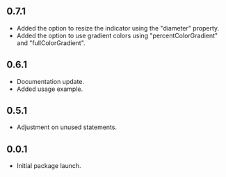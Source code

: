 ## 0.7.1
* Added the option to resize the indicator using the "diameter" property.
* Added the option to use gradient colors using "percentColorGradient" and "fullColorGradient".
## 0.6.1
* Documentation update.
* Added usage example.
## 0.5.1
* Adjustment on unused statements.
## 0.0.1
* Initial package launch.